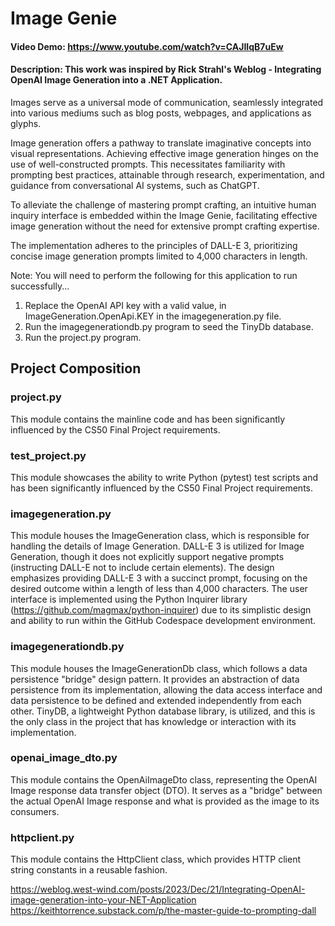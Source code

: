 # Image Genie
#### Video Demo:  https://www.youtube.com/watch?v=CAJIIqB7uEw
#### Description:  This work was inspired by Rick Strahl's Weblog - Integrating OpenAI Image Generation into a .NET Application.

Images serve as a universal mode of communication, seamlessly integrated into various mediums such as blog posts, webpages, and applications as glyphs.

Image generation offers a pathway to translate imaginative concepts into visual representations. Achieving effective image generation hinges on the use of well-constructed prompts. This necessitates familiarity with prompting best practices, attainable through research, experimentation, and guidance from conversational AI systems, such as ChatGPT.

To alleviate the challenge of mastering prompt crafting, an intuitive human inquiry interface is embedded within the Image Genie, facilitating effective image generation without the need for extensive prompt crafting expertise.

The implementation adheres to the principles of DALL-E 3, prioritizing concise image generation prompts limited to 4,000 characters in length.

Note: You will need to perform the following for this application to run successfully...

1. Replace the OpenAI API key with a valid value, in ImageGeneration.OpenApi.KEY in the imagegeneration.py file.
2. Run the imagegenerationdb.py program to seed the TinyDb database.
3. Run the project.py program.

## Project Composition

### project.py
This module contains the mainline code and has been significantly influenced by the CS50 Final Project requirements.

### test_project.py
This module showcases the ability to write Python (pytest) test scripts and has been significantly influenced by the CS50 Final Project requirements.

### imagegeneration.py
This module houses the ImageGeneration class, which is responsible for handling the details of Image Generation. DALL-E 3 is utilized for Image Generation,
though it does not explicitly support negative prompts (instructing DALL-E not to include certain elements). The design emphasizes providing DALL-E 3 with
a succinct prompt, focusing on the desired outcome within a length of less than 4,000 characters. The user interface is implemented using the Python Inquirer
library (https://github.com/magmax/python-inquirer) due to its simplistic design and ability to run within the GitHub Codespace development environment.

### imagegenerationdb.py
This module houses the ImageGenerationDb class, which follows a data persistence "bridge" design pattern. It provides an abstraction of data persistence from
its implementation, allowing the data access interface and data persistence to be defined and extended independently from each other. TinyDB, a lightweight
Python database library, is utilized, and this is the only class in the project that has knowledge or interaction with its implementation.

### openai_image_dto.py
This module contains the OpenAiImageDto class, representing the OpenAI Image response data transfer object (DTO). It serves as a "bridge" between the actual
OpenAI Image response and what is provided as the image to its consumers.

### httpclient.py
This module contains the HttpClient class, which provides HTTP client string constants in a reusable fashion.

https://weblog.west-wind.com/posts/2023/Dec/21/Integrating-OpenAI-image-generation-into-your-NET-Application
https://keithtorrence.substack.com/p/the-master-guide-to-prompting-dall
